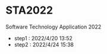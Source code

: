 # STA2022
Software Technology Application 2022
- step1 : 2022/4/20 13:52
- step2 : 2022/4/24 15:38 
